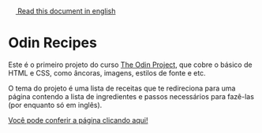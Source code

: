<img height="15px" src="https://emojipedia-us.s3.dualstack.us-west-1.amazonaws.com/thumbs/120/twitter/322/flag-united-states_1f1fa-1f1f8.png">[ Read this document in english](README.md)

# Odin Recipes

Este é o primeiro projeto do curso <a href="https://www.theodinproject.com/about">The Odin Project</a>, que cobre o básico de HTML e CSS, como âncoras, imagens, estilos de fonte e etc.

O tema do projeto é uma lista de receitas que te redireciona para uma página contendo a lista de ingredientes e passos necessários para fazê-las (por enquanto só em inglês).

<a href="https://araujodanield.github.io/odin-recipes/" target="_blank">Você pode conferir a página clicando aqui!</a>
